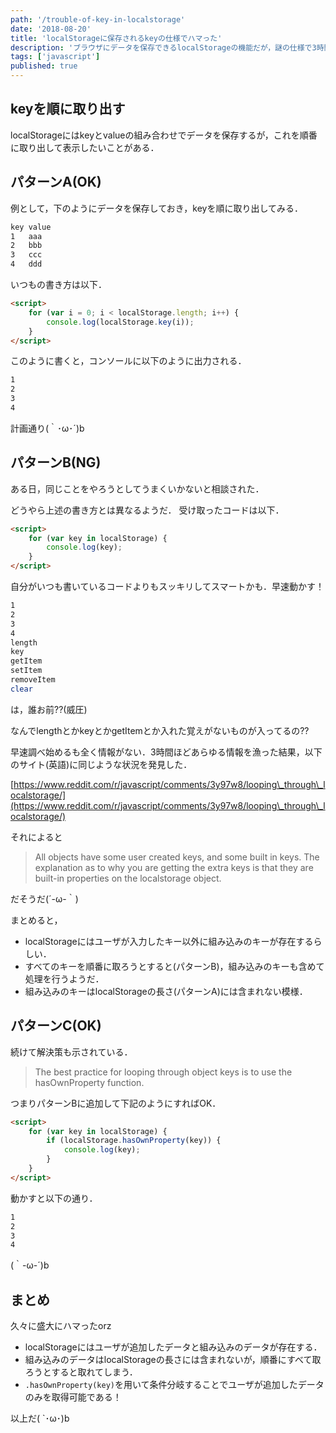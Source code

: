 ```yaml
---
path: '/trouble-of-key-in-localstorage'
date: '2018-08-20'
title: 'localStorageに保存されるkeyの仕様でハマった'
description: 'ブラウザにデータを保存できるlocalStorageの機能だが，謎の仕様で3時間ほどハマったのでメモ．'
tags: ['javascript']
published: true
---
```



## **keyを順に取り出す**

localStorageにはkeyとvalueの組み合わせでデータを保存するが，これを順番に取り出して表示したいことがある．

## **パターンA(OK)**

例として，下のようにデータを保存しておき，keyを順に取り出してみる．

```bash
key value
1   aaa
2   bbb
3   ccc
4   ddd
```

いつもの書き方は以下．
```html
<script>
    for (var i = 0; i < localStorage.length; i++) {
        console.log(localStorage.key(i));
    }
</script>
```

このように書くと，コンソールに以下のように出力される．
```bash
1
2
3
4
```

計画通り(｀･ω･´)b

## **パターンB(NG)**

ある日，同じことをやろうとしてうまくいかないと相談された．

どうやら上述の書き方とは異なるようだ．
受け取ったコードは以下．

```html
<script>
    for (var key in localStorage) {
        console.log(key);
    }
</script>
```

自分がいつも書いているコードよりもスッキリしてスマートかも．早速動かす！

```bash
1
2
3
4
length
key
getItem
setItem
removeItem
clear
```

は，誰お前??(威圧)

なんでlengthとかkeyとかgetItemとか入れた覚えがないものが入ってるの??

早速調べ始めるも全く情報がない．3時間ほどあらゆる情報を漁った結果，以下のサイト(英語)に同じような状況を発見した．

[https://www.reddit.com/r/javascript/comments/3y97w8/looping\_through\_localstorage/](https://www.reddit.com/r/javascript/comments/3y97w8/looping\_through\_localstorage/)

それによると

> All objects have some user created keys, and some built in keys.
>The explanation as to why you are getting the extra keys is that they are built-in properties on the localstorage object.

だそうだ(´-ω-｀)

まとめると，
- localStorageにはユーザが入力したキー以外に組み込みのキーが存在するらしい．
- すべてのキーを順番に取ろうとすると(パターンB)，組み込みのキーも含めて処理を行うようだ．
- 組み込みのキーはlocalStorageの長さ(パターンA)には含まれない模様．

## **パターンC(OK)**
続けて解決策も示されている．

> The best practice for looping through object keys is to use the hasOwnProperty function.

つまりパターンBに追加して下記のようにすればOK．

```html
<script>
    for (var key in localStorage) {
        if (localStorage.hasOwnProperty(key)) {
            console.log(key);
        }
    }
</script>
```

動かすと以下の通り．
```bash
1
2
3
4
```

(｀-ω-´)b

## **まとめ**

久々に盛大にハマったorz

- localStorageにはユーザが追加したデータと組み込みのデータが存在する．
- 組み込みのデータはlocalStorageの長さには含まれないが，順番にすべて取ろうとすると取れてしまう．
- `.hasOwnProperty(key)`を用いて条件分岐することでユーザが追加したデータのみを取得可能である！

以上だ( `･ω･)b
